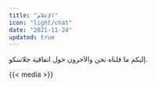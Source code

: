 ```yaml
---
title: "الإعلام"
icon: "light/chat"
date: "2021-11-24"
updated: true
---
```


إليكم ما قلناه نحن والآخرون حول اتفاقية جلاسكو.  

{{< media >}}